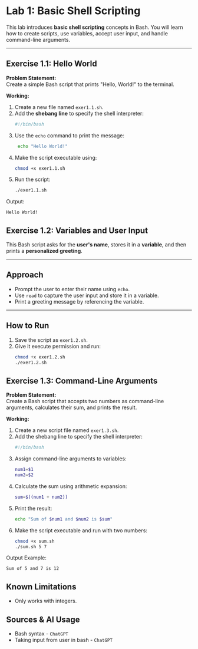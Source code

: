 # Lab 1: Basic Shell Scripting

This lab introduces **basic shell scripting** concepts in Bash. You will learn how to create scripts, use variables, accept user input, and handle command-line arguments.

---

## Exercise 1.1: Hello World

**Problem Statement:**  
Create a simple Bash script that prints "Hello, World!" to the terminal.

**Working:**  
1. Create a new file named `exer1.1.sh`.  
2. Add the **shebang line** to specify the shell interpreter:  
   ```bash
   #!/bin/bash
3. Use the `echo` command to print the message:
   ```bash
    echo "Hello World!"
   ```
4. Make the script executable using:
   ```bash
   chmod +x exer1.1.sh
   ```
5. Run the script:
   ```bash
   ./exer1.1.sh
   ```
Output:
```
Hello World!
```


## Exercise 1.2: Variables and User Input  
This Bash script asks for the **user's name**, stores it in a **variable**, and then prints a **personalized greeting**.  

---

## Approach
- Prompt the user to enter their name using `echo`.  
- Use `read` to capture the user input and store it in a variable.  
- Print a greeting message by referencing the variable.  

---

## How to Run
1. Save the script as `exer1.2.sh`.  
2. Give it execute permission and run:  
   ```bash
   chmod +x exer1.2.sh
   ./exer1.2.sh
   ```

## Exercise 1.3: Command-Line Arguments

**Problem Statement:**  
Create a Bash script that accepts two numbers as command-line arguments, calculates their sum, and prints the result.

**Working:**  

1. Create a new script file named `exer1.3.sh`.  
2. Add the shebang line to specify the shell interpreter:  
   ```bash
   #!/bin/bash
   ```
3. Assign command-line arguments to variables:
   ```bash
   num1=$1
   num2=$2
   ```
4. Calculate the sum using arithmetic expansion:
   ```bash
   sum=$((num1 + num2))
   ```
5. Print the result:
   ```bash
   echo "Sum of $num1 and $num2 is $sum"
   ```
6. Make the script executable and run with two numbers:
   ```bash
   chmod +x sum.sh
   ./sum.sh 5 7
   ```
Output Example:
```
Sum of 5 and 7 is 12
```
## Known Limitations
- Only works with integers.

## Sources & AI Usage
- Bash syntax - `ChatGPT`
- Taking input from user in bash - `ChatGPT`